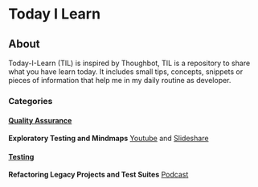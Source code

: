 # Today I Learn
## About
Today-I-Learn (TIL) is inspired by Thoughbot, TIL is a repository to share what you have learn today. It includes small tips, concepts, snippets or pieces of information that help me in my daily routine as developer.

### Categories

#### [Quality Assurance](https://github.com/rgondev/til/blob/master/README.md#quality_assurance)
**Exploratory Testing and Mindmaps** [Youtube](https://github.com/rgondev/til/blob/master/youtube/exploratory-testing-and-mindmaps.md) and [Slideshare](https://github.com/rgondev/til/blob/master/slideshare/exploratory-testing-and-mindmaps.md)

#### [Testing](https://github.com/rgondev/til/blob/master/README.md#testing)
**Refactoring Legacy Projects and Test Suites** [Podcast](https://github.com/rgondev/til/blob/master/podcast/refactoring-legacy-projects-and-test-suites.md)